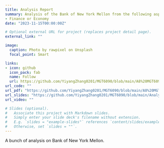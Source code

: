 ```yaml
---
title: Analysis Report
summary: Analysis of the Bank of New York Mellon from the following aspects, including Company Structure, Market Overview, Performance and Financial Position, Risk Profile and Off-balance Sheet Activities
- Finance or Economy
date: "2023-11-15T00:00:00Z"

# Optional external URL for project (replaces project detail page).
external_link: ""

image:
  caption: Photo by rawpixel on Unsplash
  focal_point: Smart

links:
- icon: github
  icon_pack: fab
  name: Follow
  url: https://github.com/YiyangZhang0201/MGT6090/blob/main/A8%20MGT6090%20Yiyang%20Zhang.ipynb
url_code: ""
url_pdf: "https://github.com/YiyangZhang0201/MGT6090/blob/main/A8%20MGT6090%20Yiyang%20Zhang.pdf"
url_slides: "https://github.com/YiyangZhang0201/MGT6090/blob/main/Analysis%20Report%20of%20BK%20Presentation%20Slide.pdf"
url_video: ""

# Slides (optional).
#   Associate this project with Markdown slides.
#   Simply enter your slide deck's filename without extension.
#   E.g. `slides = "example-slides"` references `content/slides/example-slides.md`.
#   Otherwise, set `slides = ""`.
---
```


A bunch of analysis on Bank of New York Mellon.
